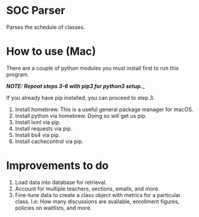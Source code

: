 # SOC Parser
Parses the schedule of classes.

# How to use (Mac)
There are a couple of python modules you must install first to run this program.

___NOTE: Repeat steps 3-6 with pip3 for python3 setup.____

If you already have pip installed, you can proceed to step 3.

1. Install homebrew. This is a useful general package manager for macOS.
2. Install python via homebrew. Doing so will get us pip.
3. Install lxml via pip.
4. Install requests via pip.
5. Install bs4 via pip.
6. Install cachecontrol via pip.

# Improvements to do
1. Load data into database for retrieval.
2. Account for multiple teachers, sections, emails, and more.
3. Fine-tune data to create a class object with metrics for a particular class. I.e: How many discussions are available, enrollment figures, policies on waitlists, and more.
